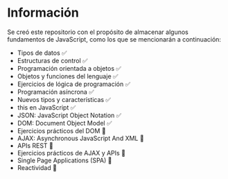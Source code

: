 # Información

Se creó este repositorio con el propósito de almacenar algunos fundamentos de JavaScript, como los que se mencionarán a continuación:

- Tipos de datos ✅
- Estructuras de control ✅
- Programación orientada a objetos ✅
- Objetos y funciones del lenguaje ✅
- Ejercicios de lógica de programación ✅
- Programación asíncrona ✅
- Nuevos tipos y características ✅
- this en JavaScript ✅
- JSON: JavaScript Object Notation ✅
- DOM: Document Object Model ✅
- Ejercicios prácticos del DOM 🔨
- AJAX: Asynchronous JavaScript And XML 🔨
- APIs REST 🔨
- Ejercicios prácticos de AJAX y APIs 🔨
- Single Page Applications (SPA) 🔨
- Reactividad 🔨